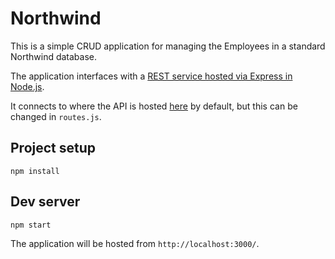 # Northwind

This is a simple CRUD application for managing the Employees in a standard Northwind database.

The application interfaces with a [REST service hosted via Express in Node.js](https://github.com/bhaeussermann/northwind-api).

It connects to where the API is hosted [here](https://northwind-express-api.herokuapp.com/swagger/) by default, but this can be changed 
in `routes.js`.

## Project setup
```
npm install
```

## Dev server
```
npm start
```

The application will be hosted from `http://localhost:3000/`. 
